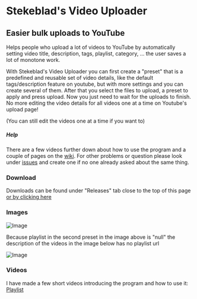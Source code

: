 # Stekeblad's Video Uploader
## Easier bulk uploads to YouTube
Helps people who upload a lot of videos to YouTube by automatically
setting video title, description, tags, playlist,
category, ... the user saves a lot of monotone work.

With Stekeblad's Video Uploader you can first create a "preset"
that is a predefined and reusable set of video details, like the default
tags/description feature on youtube, but with more settings and you can create several of them.
After that you select the files to upload, a preset to apply and press upload.
Now you just need to wait for the uploads to finish. No more editing the
video details for all videos one at a time on Youtube's upload page!

(You can still edit the videos one at a time if you want to)

##### Help
There are a few videos further down about how to use the program and
a couple of pages on the [wiki](https://github.com/Stekeblad/Stekeblads-Video-Uploader/wiki).
 For other problems or question please look under [issues](https://github.com/Stekeblad/Stekeblads-Video-Uploader/issues)
 and create one if no one already asked about the same thing.


### Download
Downloads can be found under "Releases" tab close to the top of this page
[or by clicking here](https://github.com/Stekeblad/Stekeblads-Video-Uploader/releases)

### Images
![Image](https://drive.google.com/uc?export=download&id=1O2RIIqx0yxySeAtzZP4K3nCaDuVi30aH)

Because playlist in the second preset in the image above is "null" the
description of the videos in the image below has no playlist url

![Image](https://drive.google.com/uc?export=download&id=1CTwsjglQgb9m8Dz_9Sc1l-99gpfo1f6h)

### Videos
I have made a few short videos introducing the program and how to use it:
[Playlist](https://www.youtube.com/playlist?list=PLAA2832YwTI9mddiWDeZ_RDnIjaBa8dP-)
